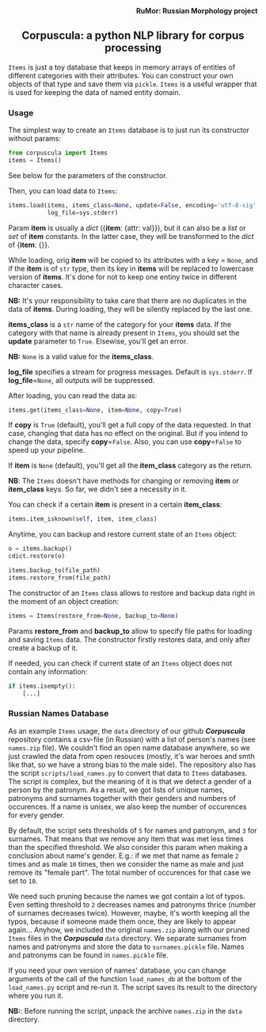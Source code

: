 <div align="right"><strong>RuMor: Russian Morphology project</strong></div>
<h2 align="center">Corpuscula: a python NLP library for corpus processing</h2>

`Items` is just a toy database that keeps in memory arrays of entities of
different categories with their attributes. You can construct your own 
objects of that type and save them via `pickle`. `Items` is a useful wrapper 
that is used for keeping the data of named entity domain.

### Usage

The simplest way to create an `Items` database is to just run its constructor
without params:
```python
from corpuscula import Items
items = Items()
```
See below for the parameters of the constructor.

Then, you can load data to `Items`:
```python
items.load(items, items_class=None, update=False, encoding='utf-8-sig',
           log_file=sys.stderr)
```
Param **item** is usually a *dict* ({**item**: {attr: val}}), but it can also
be a *list* or *set* of **item** constants. In the latter case, they will be
transformed to the *dict* of {**item**: {}}.

While loading, orig **item** will be copied to its attributes with a key =
`None`, and if the **item** is of `str` type, then its key in **items** will
be replaced to lowercase version of **items**. It's done for not to keep one
entiny twice in different character cases.

**NB:** It's your responsibility to take care that there are no duplicates 
in the data of **items**. During loading, they will be silently replaced 
by the last one.

**items_class** is a `str` name of the category for your **items** data.
If the category with that name is already present in `Items`, you should
set the **update** parameter to `True`. Elsewise, you'll get an error.

**NB:** `None` is a valid value for the **items_class**.

**log_file** specifies a stream for progress messages. Default is
`sys.stderr`. If **log_file**=`None`, all outputs will be suppressed.

After loading, you can read the data as:
```python
items.get(items_class=None, item=None, copy=True)
```
If **copy** is `True` (default), you'll get a full copy of the data requested.
In that case, changing that data has no effect on the original. But if you
intend to change the data, specify **copy**=`False`. Also, you can use 
**copy**=`False` to speed up your pipeline.

If **item** is `None` (default), you'll get all the **item_class** category as
the return.

**NB**: The `Items` doesn't have methods for changing or removing **item** or
**item_class** keys. So far, we didn't see a necessity in it.

You can check if a certain **item** is present in a certain **item_class**:
```python
items.item_isknown(self, item, item_class)
```

Anytime, you can backup and restore current state of an `Items` object:
```python
o = items.backup()
cdict.restore(o)

items.backup_to(file_path)
items.restore_from(file_path)
```

The constructor of an `Items` class allows to restore and backup data right in 
the moment of an object creation:
```python
items = Items(restore_from=None, backup_to=None)
```
Params **restore_from** and **backup_to** allow to specify file paths for
loading and saving `Items` data. The constructor firstly restores data, and 
only after create a backup of it.

If needed, you can check if current state of an `Items` object does not contain
any information:
```python
if items.isempty():
    [...]
```

### Russian Names Database

As an example `Items` usage, the `data` directory of our github ***Corpuscula*** 
repository contains a csv-file (in Russian) with a list of person's names 
(see `names.zip` file). We couldn't find an open name database anywhere,
so we just crawled the data from open resouces (mostly, it's war heroes and
smth like that, so we have a strong bias to the male side). The repository also 
has the script `scripts/load_names.py` to convert that data to `Items` databases.
The script is complex, but the meaning of it is that we detect a gender of a
person by the patronym. As a result, we got lists of unique names, patronyms
and surnames together with their genders and numbers of occurences. If a name
is unisex, we also keep the number of occurences for every gender.

By default, the script sets thresholds of `5` for names and patronym, and `3`
for surnames. That means that we remove any item that was met less times than 
the specified threshold. We also consider this param when making a conclusion
about name's gender. E.g.: if we met that name as female `2` times and as male
`10` times, then we consider the name as male and just remove its "female part".
The total number of occurences for that case we set to `10`.

We need such pruning because the names we got contain a lot of typos. 
Even setting threshold to `2` decreases names and patronyms thrice (number of
surnames decreases twice). However, maybe, it's worth keeping all the typos, 
because if someone made them once, they are likely to appear again... Anyhow, 
we included the original `names.zip` along with our pruned `Items` files in the
***Corpuscula*** `data` directory. We separate surnames from names and patronyms and
store the data to `surnames.pickle` file. Names and patronyms can be found in
`names.pickle` file.

If you need your own version of names' database, you can change arguments of
the call of the function `load_names_db` at the bottom of the `load_names.py`
script and re-run it. The script saves its result to the directory where you run
it.

**NB:**: Before running the script, unpack the archive `names.zip` in the
`data` directory.
